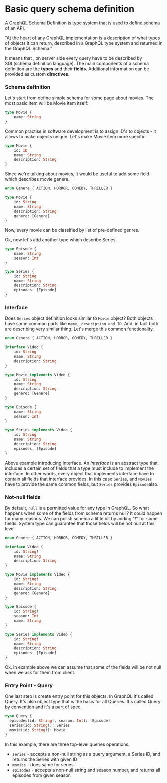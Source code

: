 # Basic query schema definition

A GraphQL Schema Definition is type system that is used to define schema of an API. 

"At the heart of any GraphQL implementation is a description of what types of objects it can return, described in a GraphQL type system and returned in the GraphQL Schema." 

It means that , on server side every query have to be described by SDL\(schema definition language\). The main components of a schema definition are the **types** and their **fields**. Additional information can be provided as custom **directives.**

### Schema definition

Let's start from define simple schema for some page about movies. The most basic item will be Movie item itself: 

```graphql
type Movie {
    name: String
}
```

Common practise in software development is to assign ID's to objects - it allows to make objects unique. Let's make Movie item more specific:

```graphql
type Movie {
    id: ID
    name: String
    description: String
}   
```

Since we're talking about movies, it would be useful to add some field which describes movie genere.

```graphql
enum Genere { ACTION, HORROR, COMEDY, THRILLER }

type Movie {
    id: String
    name: String
    description: String
    genere: [Genere]
} 
```

Now, every movie can be classified by list of pre-defined genres.

Ok, now let's add another type which describe Series.

```graphql
type Episode {
    name: String
    season: Int
}

type Series {
    id: String
    name: String
    description: String
    episodes: [Episode]
}
```

### Interface

Does `Series` object definition looks similar to `Movie` object? Both objects have some common parts like `name, description and ID`. And, in fact both are describing very similar thing. Let's merge this common functionality.

```graphql
enum Genere { ACTION, HORROR, COMEDY, THRILLER }

interface Video {
    id: String
    name: String
    description: String
}

type Movie implements Video {
    id: String
    name: String
    description: String
    genere: [Genere]
} 

type Episode {
    name: String
    season: Int
}

type Series implements Video {
    id: String
    name: String
    description: String
    episodes: [Episode]
}
```

Above example introducing Interface. An _Interface_ is an abstract type that includes a certain set of fields that a type must include to implement the interface. In other words, every object that implements interface have to contain all fields that interface provides. In this case `Series`, and `Movies` have to provide the same common fields, but `Series` provides `Episode`also.

### Not-null fields

 By default, `null` is a permitted value for any type in GraphQL. So what happens when some of the fields from schema returns null? It could happen for many reasons. We can polish schema a  little bit by adding "!" for some fields. System type can guarantee that those fields will be not null at this level

```graphql
enum Genere { ACTION, HORROR, COMEDY, THRILLER }

interface Video {
    id: String!
    name: String
    description: String
}

type Movie implements Video {
    id: String!
    name: String
    description: String
    genere: [Genere]
} 

type Episode {
    id: String!
    season: Int
    name: String
}

type Series implements Video {
    id: String!
    name: String
    description: String
    episodes: [Episode]
}
```

Ok. In example above we can assume that some of the fields will be not null when we ask for them from client.

### Entry Point - Query

One last step is create entry point for this objects. In GraphQL it's called Query. It's also object type that is the basis for all Queries. It's called Query by convention and it's a part of spec.

```graphql
type Query {
  episodes(id: String!, season: Int): [Episode]
  series(id: String!): Series
  movie(id: String!): Movie
}
```

In this example, there are three top-level queries operations:

* `series` - accepts a non-null string as a query argument, a Series ID, and returns the Series with given ID
* `movies` - does same for series
* `episodes` - accepts a non-null string and season number, and returns all episodes from given season




